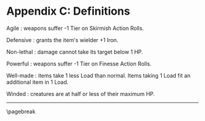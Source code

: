 # Appendix C: Definitions

Agile
: weapons suffer -1 Tier on Skirmish Action Rolls.

Defensive
: grants the item's wielder +1 Iron.

Non-lethal
: damage cannot take its target below 1 HP.

Powerful
: weapons suffer -1 Tier on Finesse Action Rolls.

Well-made
: items take 1 less Load than normal. Items taking 1 Load fit an additional item in 1 Load.

Winded
: creatures are at half or less of their maximum HP.

* * * * * * * * * * * * * * * * * * * * * * * * * * * * * * * * * * * * * * * *

\pagebreak
